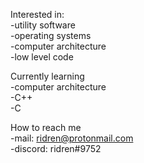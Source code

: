 Interested in:  
  -utility software  
  -operating systems  
  -computer architecture  
  -low level code   
  
Currently learning  
  -computer architecture  
  -C++  
  -C  

How to reach me  
  -mail:     ridren@protonmail.com  
  -discord:  ridren#9752  
